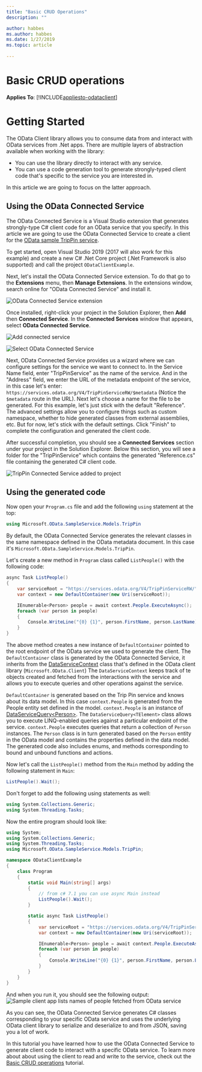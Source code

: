 ```yaml
---
title: "Basic CRUD Operations"
description: ""

author: habbes
ms.author: habbes
ms.date: 1/27/2019
ms.topic: article
 
---
```

# Basic CRUD operations

**Applies To**: [!INCLUDE[appliesto-odataclient](../../includes/appliesto-odataclient-v6.md)]

# Getting Started

The OData Client library allows you to consume data from and interact with OData services from .Net apps. There are multiple layers of abstraction available when working with the library: 

* You can use the library directly to interact with any service.
* You can use a code generation tool to generate strongly-typed client code that's specific to the service you are interested in.

In this article we are going to focus on the latter approach.

## Using the OData Connected Service

The OData Connected Service is a Visual Studio extension that generates strongly-type C# client code for an OData service that you specify. In this article we are going to use the OData Connected Service to create a client for the [OData sample TripPin service](https://www.odata.org/blog/trippin-new-odata-v4-sample-service/).

To get started, open Visual Studio 2019 (2017 will also work for this example) and create a new C# .Net Core project (.Net Framework is also supported) and call the project `ODataClientExample`.

Next, let's install the OData Connected Service extension. To do that go to the **Extensions** menu, then **Manage Extensions**. In the extensions window, search online for "OData Connected Service" and install it.

![OData Connected Service extension](../../assets/2020-03-06-OCS-0-4-0-extension-download.png)


Once installed, right-click your project in the Solution Explorer, then **Add** then **Connected Service**. In the **Connected Services** window that appears, select **OData Connected Service**.

![Add connected service](../../assets/2020-03-06-add-connected-service-menu.png)

![Select OData Connected Service](../../assets/2020-03-06-connected-services-window-OCS.png)


Next, OData Connected Service provides us a wizard where we can configure settings for the service we want to connect to.  In the Service Name field, enter "TripPinService" as the name of the service. And in the "Address" field, we enter the URL of the metadata endpoint of the service, in this case let's enter: `https://services.odata.org/V4/TripPinServiceRW/$metadata` (Notice the `$metadata` route in the URL). Next let's choose a name for the file to be generated. For this example, let's just stick with the default "Reference". The advanced settings allow you to configure things such as custom namespace, whether to hide generated classes from external assemblies, etc. But for now, let's stick with the default settings. Click "Finish" to complete the configuration and generated the client code.

After successful completion, you should see a **Connected Services** section under your project in the Solution Explorer. Below this section, you will see a folder for the "TripPinService" which contains the generated "Reference.cs" file containing the generated C# client code.

![TripPin Connected Service added to project](../../assets/2020-03-06-OCS-added-to-project.png)

## Using the generated code

Now open your `Program.cs` file and add the following `using` statement at the top:

```c#
using Microsoft.OData.SampleService.Models.TripPin
```

By default, the OData Connected Service generates the relevant classes in the same namespace defined in the OData metadata document. In this case it's `Microsoft.OData.SampleService.Models.TripPin`.

Let's create a new method in `Program` class called `ListPeople()` with the following code:

```c#
async Task ListPeople()
{
    var serviceRoot = "https://services.odata.org/V4/TripPinServiceRW/"
    var context = new DefaultContainer(new Uri(serviceRoot));

    IEnumerable<Person> people = await context.People.ExecuteAsync();
    foreach (var person in people)
    {
        Console.WriteLine("{0} {1}", person.FirstName, person.LastName);
    }
}
```

The above method creates a new instance of `DefaultContainer` pointed to the root
endpoint of the OData service we used to generate the client.
The `DefaultContainer` class is generated by the OData Connected Service,
it inherits from the [DataServiceContext](/dotnet/api/microsoft.odata.client.dataservicecontext)
class that's defined in the OData client library (`Microsoft.OData.Client`)
The `DataServiceContext` keeps track of te objects created
and fetched from the interactions with the service and allows you to
execute queries and other operations against the service.

`DefaultContainer` is generated based on the Trip Pin service and knows about
its data model. In this case `context.People` is generated from the People
entity set defined in the model. `context.People` is an instance of
[DataServiceQuery&lt;Person&gt;](/dotnet/api/microsoft.odata.client.dataservicequery-1).
The `DataServiceQuery<TElement>` class allows you to execute LINQ-enabled queries against
a particular endpoint of the service. `context.People` executes queries that return a
collection of `Person` instances.
The `Person` class is in turn generated based on the `Person` entity in the
OData model and contains the properties defined in the data model.
The generated code also includes enums, and methods corresponding to bound and unbound functions and actions.

Now let's call the `ListPeople()` method from the `Main` method by adding the following
statement in `Main`:
```c#
ListPeople().Wait();
```
Don't forget to add the following using statements as well:
```c#
using System.Collections.Generic;
using System.Threading.Tasks;
```

Now the entire program should look like:
```c#
using System;
using System.Collections.Generic;
using System.Threading.Tasks;
using Microsoft.OData.SampleService.Models.TripPin;

namespace ODataClientExample
{
    class Program
    {
        static void Main(string[] args)
        {
            // from c# 7.1 you can use async Main instead
            ListPeople().Wait();
        }

        static async Task ListPeople()
        {
            var serviceRoot = "https://services.odata.org/V4/TripPinServiceRW/";
            var context = new DefaultContainer(new Uri(serviceRoot));

            IEnumerable<Person> people = await context.People.ExecuteAsync();
            foreach (var person in people)
            {
                Console.WriteLine("{0} {1}", person.FirstName, person.LastName);
            }
        }
    }
}
```
And when you run it, you should see the following output:
![Sample client app lists names of people fetched from OData service](../../assets/2020-03-06-OCS-sample-program-output.png)

As you can see, the OData Connected Service generates C# classes corresponding to your specific OData service and uses the underlying OData client library to serialize and deserialize to and from JSON, saving you a lot of work.

In this tutorial you have learned how to use the OData Connected Service to generate client code to interact with a specific OData service. To learn more about about using the client to read and write to the service, check out the [Basic CRUD operations](./basic-crud-operations) tutorial.
